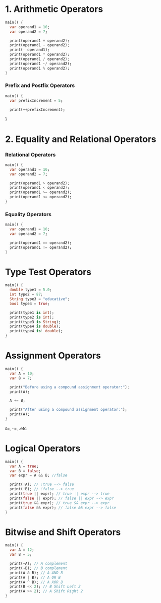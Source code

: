 # 1. Arithmetic Operators

```dart
main() {
  var operand1 = 10;
  var operand2 = 7;

  print(operand1 + operand2);
  print(operand1 - operand2);
  print(- operand1);
  print(operand1 * operand2);
  print(operand1 / operand2);
  print(operand1 ~/ operand2);
  print(operand1 % operand2);
}
```

### Prefix and Postfix Operators

```dart
main() {
  var prefixIncrement = 5;

  print(++prefixIncrement);
```
}

# 2. Equality and Relational Operators

### Relational Operators

```dart
main() {
  var operand1 = 10;
  var operand2 = 7;

  print(operand1 > operand2);
  print(operand1 < operand2);
  print(operand1 >= operand2);
  print(operand1 <= operand2);
}
```

###  Equality Operators

```dart
main() {
  var operand1 = 10;
  var operand2 = 7;

  print(operand1 == operand2);
  print(operand1 != operand2);
}
```

# Type Test Operators

```dart
main() {
  double type1 = 5.0;
  int type2 = 87;
  String type3 = "educative";
  bool type4 = true;

  print(type1 is int);
  print(type2 is int);
  print(type3 is String);
  print(type4 is double);
  print(type4 is! double);
}
```

# Assignment Operators

```dart
main() {
  var A = 10;
  var B = 7;

  print("Before using a compound assignment operator:");
  print(A);

  A += B;

  print("After using a compound assignment operator:");
  print(A);
}
```
`&=`, `~=`, .etc

# Logical Operators

```dart
main() {
  var A = true;
  var B = false;
  var expr = A && B; //false

  print(!A); // !true --> false
  print(!B); // !false --> true
  print(true || expr); // true || expr --> true
  print(false || expr); // false || expr --> expr
  print(true && expr); // true && expr --> expr
  print(false && expr); // false && expr --> false
}
```

# Bitwise and Shift Operators

```dart
main() {
  var A = 12;
  var B = 5;

  print(~A); // A complement
  print(~B); // B complement
  print(A & B); // A AND B
  print(A | B); // A OR B
  print(A ^ B); // A XOR B
  print(B << 2); // B Shift Left 2
  print(A >> 2); // A Shift Right 2
}
```
